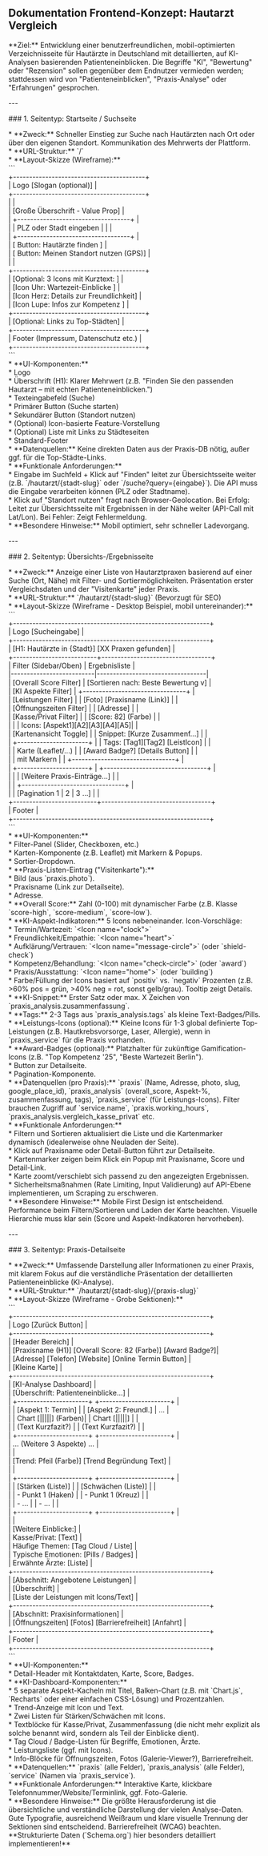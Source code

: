 ## Dokumentation Frontend-Konzept: Hautarzt Vergleich

\*\*Ziel:\*\* Entwicklung einer benutzerfreundlichen, mobil-optimierten Verzeichnisseite für Hautärzte in Deutschland mit detaillierten, auf KI-Analysen basierenden Patienteneinblicken. Die Begriffe "KI", "Bewertung" oder "Rezension" sollen gegenüber dem Endnutzer vermieden werden; stattdessen wird von "Patienteneinblicken", "Praxis-Analyse" oder "Erfahrungen" gesprochen.

\---

\#\#\# 1\. Seitentyp: Startseite / Suchseite

\*   \*\*Zweck:\*\* Schneller Einstieg zur Suche nach Hautärzten nach Ort oder über den eigenen Standort. Kommunikation des Mehrwerts der Plattform.  
\*   \*\*URL-Struktur:\*\* \`/\`  
\*   \*\*Layout-Skizze (Wireframe):\*\*  
    \`\`\`  
    \+-----------------------------------------+  
    | Logo      \[Slogan (optional)\]           |  
    \+-----------------------------------------+  
    |                                         |  
    |   \[Große Überschrift \- Value Prop\]      |  
    |   \+-----------------------------------+ |  
    |   | PLZ oder Stadt eingeben        | | |  
    |   \+-----------------------------------+ |  
    |   \[ Button: Hautärzte finden \]          |  
    |   \[ Button: Meinen Standort nutzen (GPS)\] |  
    |                                         |  
    \+-----------------------------------------+  
    | \[Optional: 3 Icons mit Kurztext:      \] |  
    | \[Icon Uhr: Wartezeit-Einblicke        \] |  
    | \[Icon Herz: Details zur Freundlichkeit\] |  
    | \[Icon Lupe: Infos zur Kompetenz       \] |  
    \+-----------------------------------------+  
    | \[Optional: Links zu Top-Städten\]        |  
    \+-----------------------------------------+  
    | Footer (Impressum, Datenschutz etc.)    |  
    \+-----------------------------------------+  
    \`\`\`  
\*   \*\*UI-Komponenten:\*\*  
    \*   Logo  
    \*   Überschrift (H1): Klarer Mehrwert (z.B. "Finden Sie den passenden Hautarzt – mit echten Patienteneinblicken.")  
    \*   Texteingabefeld (Suche)  
    \*   Primärer Button (Suche starten)  
    \*   Sekundärer Button (Standort nutzen)  
    \*   (Optional) Icon-basierte Feature-Vorstellung  
    \*   (Optional) Liste mit Links zu Städteseiten  
    \*   Standard-Footer  
\*   \*\*Datenquellen:\*\* Keine direkten Daten aus der Praxis-DB nötig, außer ggf. für die Top-Städte-Links.  
\*   \*\*Funktionale Anforderungen:\*\*  
    \*   Eingabe im Suchfeld \+ Klick auf "Finden" leitet zur Übersichtsseite weiter (z.B. \`/hautarzt/{stadt-slug}\` oder \`/suche?query={eingabe}\`). Die API muss die Eingabe verarbeiten können (PLZ oder Stadtname).  
    \*   Klick auf "Standort nutzen" fragt nach Browser-Geolocation. Bei Erfolg: Leitet zur Übersichtsseite mit Ergebnissen in der Nähe weiter (API-Call mit Lat/Lon). Bei Fehler: Zeigt Fehlermeldung.  
\*   \*\*Besondere Hinweise:\*\* Mobil optimiert, sehr schneller Ladevorgang.

\---

\#\#\# 2\. Seitentyp: Übersichts-/Ergebnisseite

\*   \*\*Zweck:\*\* Anzeige einer Liste von Hautarztpraxen basierend auf einer Suche (Ort, Nähe) mit Filter- und Sortiermöglichkeiten. Präsentation erster Vergleichsdaten und der "Visitenkarte" jeder Praxis.  
\*   \*\*URL-Struktur:\*\* \`/hautarzt/{stadt-slug}\` (Bevorzugt für SEO)  
\*   \*\*Layout-Skizze (Wireframe \- Desktop Beispiel, mobil untereinander):\*\*  
    \`\`\`  
    \+-------------------------------------------------------------+  
    | Logo                                       \[Sucheingabe\]    |  
    \+-------------------------------------------------------------+  
    | \[H1: Hautärzte in {Stadt}\]  \[XX Praxen gefunden\]            |  
    \+--------------------------+----------------------------------+  
    | Filter (Sidebar/Oben)    | Ergebnisliste                    |  
    |--------------------------|----------------------------------|  
    | \[Overall Score Filter\]   | \[Sortieren nach: Beste Bewertung v\] |  
    | \[KI Aspekte Filter\]      | \+--------------------------------+ |  
    | \[Leistungen Filter\]      | | \[Foto\] \[Praxisname (Link)\]     | |  
    | \[Öffnungszeiten Filter\]  | |        \[Adresse\]               | |  
    | \[Kasse/Privat Filter\]    | |        \[Score: 82\] (Farbe)     | |  
    |                          | | Icons: \[Aspekt1\]\[A2\]\[A3\]\[A4\]\[A5\]| |  
    | \[Kartenansicht Toggle\]   | | Snippet: \[Kurze Zusammenf...\]  | |  
    | \+----------------------+ | | Tags: \[Tag1\]\[Tag2\] \[LeistIcon\] | |  
    | | Karte (Leaflet/...)  | | \[Award Badge?\] \[Details Button\] | |  
    | | mit Markern        | | \+--------------------------------+ |  
    | \+----------------------+ | \+--------------------------------+ |  
    |                          | | \[Weitere Praxis-Einträge...\]   | |  
    |                          | \+--------------------------------+ |  
    |                          | \[Pagination 1 | 2 | 3 ...\]      | |  
    \+--------------------------+----------------------------------+  
    | Footer                                                      |  
    \+-------------------------------------------------------------+  
    \`\`\`  
\*   \*\*UI-Komponenten:\*\*  
    \*   Filter-Panel (Slider, Checkboxen, etc.)  
    \*   Karten-Komponente (z.B. Leaflet) mit Markern & Popups.  
    \*   Sortier-Dropdown.  
    \*   \*\*Praxis-Listen-Eintrag ("Visitenkarte"):\*\*  
        \*   Bild (aus \`praxis.photo\`).  
        \*   Praxisname (Link zur Detailseite).  
        \*   Adresse.  
        \*   \*\*Overall Score:\*\* Zahl (0-100) mit dynamischer Farbe (z.B. Klasse \`score-high\`, \`score-medium\`, \`score-low\`).  
        \*   \*\*KI-Aspekt-Indikatoren:\*\* 5 Icons nebeneinander. Icon-Vorschläge:  
            \*   Termin/Wartezeit: \`\<Icon name="clock"\>\`  
            \*   Freundlichkeit/Empathie: \`\<Icon name="heart"\>\`  
            \*   Aufklärung/Vertrauen: \`\<Icon name="message-circle"\>\` (oder \`shield-check\`)  
            \*   Kompetenz/Behandlung: \`\<Icon name="check-circle"\>\` (oder \`award\`)  
            \*   Praxis/Ausstattung: \`\<Icon name="home"\>\` (oder \`building\`)  
            \*   Farbe/Füllung der Icons basiert auf \`positiv\` vs. \`negativ\` Prozenten (z.B. \>60% pos \= grün, \>40% neg \= rot, sonst gelb/grau). Tooltip zeigt Details.  
        \*   \*\*KI-Snippet:\*\* Erster Satz oder max. X Zeichen von \`praxis\_analysis.zusammenfassung\`.  
        \*   \*\*Tags:\*\* 2-3 Tags aus \`praxis\_analysis.tags\` als kleine Text-Badges/Pills.  
        \*   \*\*Leistungs-Icons (optional):\*\* Kleine Icons für 1-3 global definierte Top-Leistungen (z.B. Hautkrebsvorsorge, Laser, Allergie), wenn in \`praxis\_service\` für die Praxis vorhanden.  
        \*   \*\*Award-Badges (optional):\*\* Platzhalter für zukünftige Gamification-Icons (z.B. "Top Kompetenz '25", "Beste Wartezeit Berlin").  
        \*   Button zur Detailseite.  
    \*   Pagination-Komponente.  
\*   \*\*Datenquellen (pro Praxis):\*\* \`praxis\` (Name, Adresse, photo, slug, google\_place\_id), \`praxis\_analysis\` (overall\_score, Aspekt-%, zusammenfassung, tags), \`praxis\_service\` (für Leistungs-Icons). Filter brauchen Zugriff auf \`service.name\`, \`praxis.working\_hours\`, \`praxis\_analysis.vergleich\_kasse\_privat\` etc.  
\*   \*\*Funktionale Anforderungen:\*\*  
    \*   Filtern und Sortieren aktualisiert die Liste und die Kartenmarker dynamisch (idealerweise ohne Neuladen der Seite).  
    \*   Klick auf Praxisname oder Detail-Button führt zur Detailseite.  
    \*   Kartenmarker zeigen beim Klick ein Popup mit Praxisname, Score und Detail-Link.  
    \*   Karte zoomt/verschiebt sich passend zu den angezeigten Ergebnissen.  
    \*   Sicherheitsmaßnahmen (Rate Limiting, Input Validierung) auf API-Ebene implementieren, um Scraping zu erschweren.  
\*   \*\*Besondere Hinweise:\*\* Mobile First Design ist entscheidend. Performance beim Filtern/Sortieren und Laden der Karte beachten. Visuelle Hierarchie muss klar sein (Score und Aspekt-Indikatoren hervorheben).

\---

\#\#\# 3\. Seitentyp: Praxis-Detailseite

\*   \*\*Zweck:\*\* Umfassende Darstellung aller Informationen zu einer Praxis, mit klarem Fokus auf die verständliche Präsentation der detaillierten Patienteneinblicke (KI-Analyse).  
\*   \*\*URL-Struktur:\*\* \`/hautarzt/{stadt-slug}/{praxis-slug}\`  
\*   \*\*Layout-Skizze (Wireframe \- Grobe Sektionen):\*\*  
    \`\`\`  
    \+-------------------------------------------------------------+  
    | Logo                                       \[Zurück Button\]  |  
    \+-------------------------------------------------------------+  
    | \[Header Bereich\]                                            |  
    |   \[Praxisname (H1)\] \[Overall Score: 82 (Farbe)\] \[Award Badge?\]|  
    |   \[Adresse\] \[Telefon\] \[Website\] \[Online Termin Button\]      |  
    |   \[Kleine Karte\]                                            |  
    \+-------------------------------------------------------------+  
    | \[KI-Analyse Dashboard\]                                      |  
    |   \[Überschrift: Patienteneinblicke...\]                      |  
    |   \+----------------------+ \+----------------------+         |  
    |   | \[Aspekt 1: Termin\]   | | \[Aspekt 2: Freundl.\] | ...     |  
    |   | Chart \[|||||\] (Farben)| | Chart \[|||||\]        |         |  
    |   | (Text Kurzfazit?)    | | (Text Kurzfazit?)    |         |  
    |   \+----------------------+ \+----------------------+         |  
    |   ... (Weitere 3 Aspekte) ...                               |  
    |                                                             |  
    |   \[Trend: Pfeil (Farbe)\] \[Trend Begründung Text\]            |  
    |                                                             |  
    |   \+----------------------+ \+----------------------+         |  
    |   | \[Stärken (Liste)\]    | | \[Schwächen (Liste)\]  |         |  
    |   | \- Punkt 1 (Haken)    | | \- Punkt 1 (Kreuz)    |         |  
    |   | \- ...                | | \- ...                |         |  
    |   \+----------------------+ \+----------------------+         |  
    |                                                             |  
    |   \[Weitere Einblicke:\]                                      |  
    |   Kasse/Privat: \[Text\]                                      |  
    |   Häufige Themen: \[Tag Cloud / Liste\]                       |  
    |   Typische Emotionen: \[Pills / Badges\]                      |  
    |   Erwähnte Ärzte: \[Liste\]                                   |  
    \+-------------------------------------------------------------+  
    | \[Abschnitt: Angebotene Leistungen\]                          |  
    |   \[Überschrift\]                                             |  
    |   \[Liste der Leistungen mit Icons/Text\]                     |  
    \+-------------------------------------------------------------+  
    | \[Abschnitt: Praxisinformationen\]                            |  
    |   \[Öffnungszeiten\] \[Fotos\] \[Barrierefreiheit\] \[Anfahrt\]     |  
    \+-------------------------------------------------------------+  
    | Footer                                                      |  
    \+-------------------------------------------------------------+  
    \`\`\`  
\*   \*\*UI-Komponenten:\*\*  
    \*   Detail-Header mit Kontaktdaten, Karte, Score, Badges.  
    \*   \*\*KI-Dashboard-Komponenten:\*\*  
        \*   5 separate Aspekt-Kacheln mit Titel, Balken-Chart (z.B. mit \`Chart.js\`, \`Recharts\` oder einer einfachen CSS-Lösung) und Prozentzahlen.  
        \*   Trend-Anzeige mit Icon und Text.  
        \*   Zwei Listen für Stärken/Schwächen mit Icons.  
        \*   Textblöcke für Kasse/Privat, Zusammenfassung (die nicht mehr explizit als solche benannt wird, sondern als Teil der Einblicke dient).  
        \*   Tag Cloud / Badge-Listen für Begriffe, Emotionen, Ärzte.  
    \*   Leistungsliste (ggf. mit Icons).  
    \*   Info-Blöcke für Öffnungszeiten, Fotos (Galerie-Viewer?), Barrierefreiheit.  
\*   \*\*Datenquellen:\*\* \`praxis\` (alle Felder), \`praxis\_analysis\` (alle Felder), \`service\` (Namen via \`praxis\_service\`).  
\*   \*\*Funktionale Anforderungen:\*\* Interaktive Karte, klickbare Telefonnummer/Website/Terminlink, ggf. Foto-Galerie.  
\*   \*\*Besondere Hinweise:\*\* Die größte Herausforderung ist die übersichtliche und verständliche Darstellung der vielen Analyse-Daten. Gute Typografie, ausreichend Weißraum und klare visuelle Trennung der Sektionen sind entscheidend. Barrierefreiheit (WCAG) beachten. \*\*Strukturierte Daten (\`Schema.org\`) hier besonders detailliert implementieren\!\*\*  
